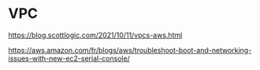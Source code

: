 # VPC
https://blog.scottlogic.com/2021/10/11/vpcs-aws.html

https://aws.amazon.com/fr/blogs/aws/troubleshoot-boot-and-networking-issues-with-new-ec2-serial-console/